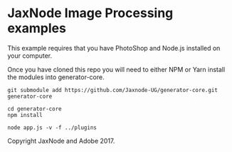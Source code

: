 # JaxNode Image Processing examples

This example requires that you have PhotoShop and Node.js installed on your computer.

Once you have cloned this repo you will need to either NPM or Yarn install the modules into generator-core.

```
git submodule add https://github.com/Jaxnode-UG/generator-core.git generator-core

cd generator-core
npm install

node app.js -v -f ../plugins
```

Copyright JaxNode and Adobe 2017.

